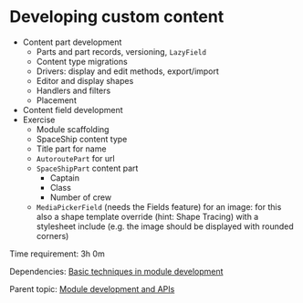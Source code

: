 # Developing custom content

- Content part development
  - Parts and part records, versioning, `LazyField`
  - Content type migrations
  - Drivers: display and edit methods, export/import
  - Editor and display shapes
  - Handlers and filters
  - Placement
- Content field development
- Exercise
  - Module scaffolding
  - SpaceShip content type
  - Title part for name
  - `AutoroutePart` for url
  - `SpaceShipPart` content part
    - Captain
    - Class
    - Number of crew
  - `MediaPickerField` (needs the Fields feature) for an image: for this also a shape template override (hint: Shape Tracing) with a stylesheet include (e.g. the image should be displayed with rounded corners)

Time requirement: 3h 0m

Dependencies: [Basic techniques in module development](BasicTechniquesInModuleDevelopment)

Parent topic: [Module development and APIs](./)
